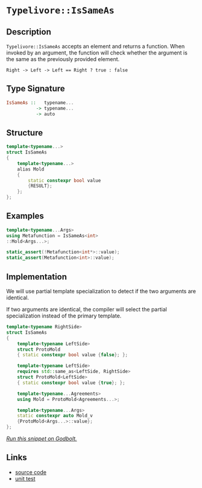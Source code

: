 <!-- Copyright 2024 Feng Mofan
SPDX-License-Identifier: Apache-2.0 -->

# `Typelivore::IsSameAs`

## Description

`Typelivore::IsSameAs` accepts an element and returns a function.
When invoked by an argument, the function will check whether the argument is the same as the previously provided element.
<pre><code>Right -> Left -> Left == Right ? true : false</code></pre>

## Type Signature

```Haskell
IsSameAs ::   typename...
           -> typename...
           -> auto
```

## Structure

```C++
template<typename...>
struct IsSameAs
{
    template<typename...>
    alias Mold
    {
        static constexpr bool value
        {RESULT};
    };
};
```

## Examples

```C++
template<typename...Args>
using Metafunction = IsSameAs<int>
::Mold<Args...>;

static_assert(!Metafunction<int*>::value);
static_assert(Metafunction<int>::value);
```

## Implementation

We will use partial template specialization to detect if the two arguments are identical.

If two arguments are identical, the compiler will select the partial specialization instead of the primary template.

```C++
template<typename RightSide>
struct IsSameAs
{
    template<typename LeftSide>
    struct ProtoMold
    { static constexpr bool value {false}; };

    template<typename LeftSide>
    requires std::same_as<LeftSide, RightSide>
    struct ProtoMold<LeftSide>
    { static constexpr bool value {true}; };

    template<typename...Agreements>
    using Mold = ProtoMold<Agreements...>;

    template<typename...Args>
    static constexpr auto Mold_v 
    {ProtoMold<Args...>::value};
};
```

[*Run this snippet on Godbolt.*](https://godbolt.org/#z:OYLghAFBqd5QCxAYwPYBMCmBRdBLAF1QCcAaPECAMzwBtMA7AQwFtMQByARg9KtQYEAysib0QXACx8BBAKoBnTAAUAHpwAMvAFYTStJg1DIApACYAQuYukl9ZATwDKjdAGFUtAK4sGISVykrgAyeAyYAHI%2BAEaYxCAAzNIADqgKhE4MHt6%2B/oGp6Y4CoeFRLLHxSbaY9kUMQgRMxATZPn4B1bWZDU0EJZExcYnSCo3Nrbkdo739ZRXDAJS2qF7EyOwc5glhyN5YANQmCW5oDOvJBApH2CYaAIK3dwSYLMkGz0duBACeyYysmH2ACU8MAEMI8Fhro9RsQvA59gBJBRCAF3K73EwAdis932%2BP2z1e70wnx%2Bf2YbH2wUwVAhUISNzxBNh8II%2B2UxFQRAAsp50I8CYccftpo5kPtTqNMKpksR9tFUJ59gA3MReQHYixUMRKbEAESOFmFhoSuIezPxRLeTA%2Bx3J/ypNLpQkhpMZgoJxEwAEcvHhvQpRQR0CAQAoAQB9JhXY7O%2BmYUjA0Hg10Mpl3IWshGc7moPm0AVx2kJ6GW4XGsV4CVS56y%2BWK5Vq7yanEEOGkrGm40Go2PT1Wl42u1fX6OzAAOind2A3pejEuZczBK86SM%2BwL6EOCX1HK5vP5nxnc7YggUU4n0LN/fL1pJZLHlMn0%2BIwFjGazjXFkoE0vr%2ByYLwiA3flIxVQ5yy1XMD0LI9X3PKdrjDZsNV7a9MS7PtMXuAB6AAqAjCKInDHnwgiABVsCEcjCJI3CiIYvC6ItB4zG2M49k1Y5TnORcPWwp4h3ve1HwBC87ngpdVzCYAN0wRoqC8M46m3XdkVRNh0U%2BMICCXMNNzgt8Lyvc0YS/atowUJRmggMAwB5eSmEU5TMm0wQ8KQkAUMwBYsPRczkEs6yCAgByFKUhxXOOHTPO83yzQ4JZaE4ABWXg/G4XhUE4NxrGsUUVjWTU2J4UgCE0RKlgAaxAFLJAnDQAixBINBSjQzAANg6swAA4ev0ThJF4FgJA0DRSAyrRSGyjheAUEBxvKjgtCWOBYBgRAQBWAhkiA8hKDQV46DiCIAU4VQeo6gBaDrJH2YBkAlKQJzMXhMHwIhiEhPR%2BEEEQxHYKQZEERQVHUZadD0AB3YgmGSTgeCS1L0oq6bOAAeSA3b2VQKh9gu67bvux79mesx9ggDwjvoeUti4BZeCWlbSAgJBDuSY6yAoCB2c5kBgCkMw%2BDoZ5iHmiBolR6Iwiab4Ed4aXmGIb50eibRMAceXSEO08CHRhhaDliHSCwaIvGANwxFoebMpNl5DGAcRjfwb1IpVTAbammUNaAjZSp0mpUdoPBolh5WPCwVH2zwEbbfd4hFSUfV7aMYOjAqpYqAMN8ADU8EwKH0YpLXfuEURxCB0vQbUVHdECAx09MSxrH0EP5sgJZUAuTIbau0Yi31JurEsMwptQeOvqwduICWOwNbqFwGHcTw2j0EIwgGcohnyNIMgECY/B3wpMlmQZ4kCOfIoEHpxhX3IL5qefujGPoN7mbfbBfg%2B9GmZpT638%2Bs9CrrAkEjDgaUJqoxmvjS6N07oPSevVcmEBcCEBIIcEqDMyoZyWAgTATAsDxBnqQGqkgEgTgAJwJCxJIRqZhJAdTGilDqFCBocCGqQEaCQuATg6lwDqPUKE9X4XVLgKUqEdUgcbGac0FrYIhqtDarMtpYz2tzXmNNTpsE4E0FgKosRXSYJKBuskuAUInDwr2H0SDfUCKXf6FdpBVyUDXY2ughYwzhvLMBEDJpZQxqonGeNdH6MMcYh2pNzGWIplTDmNMMEJDMFgpmiUWZs1QNTOI%2B0eYZLiUMEJBjdgOzMVwcaNBaCi3FpLY2itZZa1qcrVW6tNa2x1gufWhtUam3NpbWg1stZYBYA7J2U0XZP3dp7N6qgfbPC1gHZKxtg6h1lhHDYU1o6x1KvHROmBk5DNTjJDOfBs4KDzgXIujAS6yAcYDJxshq7gymu4/QDsUB5UsK3aI09O7d1/JwPuIYjiD3eRYUeWUJ5um%2BZ0J%2BzgICuG/oEdepQz56AKHvLId9D6kDRXUf%2B8wH5dGvl/TFP9H5X3qC/PFH9f4tBJRfSlb8UX02WKsEBzKFm%2BKgZwACxA9EGKMUU9cZiLENQpqgz6CT6aMxwaQPBBChjEIWRwrh5jGpYnEViZqkh6G3UCH4tGs1bByJSYo%2BAyjtrY2yRok6Z0OC6KJiwBQKoJQqmFSSUYb1rGTx%2Btc8utzgbyBcY8yGCRSCePhplHxKNpEBJ2kBfYuMeUsAdU6l1brbQe3ZJTXJnMEkJGSUc5R1quYHRzTTLyyBkjJDAmYyM7qCDRl5bdYWFS4hVKljLZW9TO0qzVvPLWbTBAdKNqMzAZsLZWxtqVQZwy1m8DGW7D2qNvbIF9nMwQgdFkhzDt8VZUcvqbN4NstIuyU6O0OQo45TBc750LsXW29i/USDuSDINtdEgvMbiCz5UKu51Btjhfubzm4jzHhCqe8BZ5koXnCpeCKghLypefbFu86jwZxSfRlADSWEopb0eDl86g31fsi7D9L8N0s/jMLD%2BKgGssBlGqRY9uX2ruo651qp03PFGGKr1kqC0KNwfgwhlAwHKpAGYcxCQEgpTagEMa0msQCKY/4w181FoytISlShKUeqdQoZIChzVqFcFDQshI0bmOGpNWA16KmDXSsE6QeO6RnCSCAA%3D%3D)

## Links

- [source code](../../../../conceptrodon/typelivore/is_same_as.hpp)
- [unit test](../../../../tests/unit/typelivore/is_same_as.test.hpp)
